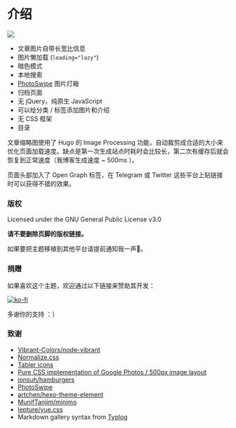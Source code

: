 # 介绍

![](@assets/cover.jpg)



* 文章图片自带长宽比信息
* 图片懒加载 \(`loading="lazy"`\)
* 暗色模式
* 本地搜索
* [PhotoSwipe](https://photoswipe.com/) 图片灯箱
* 归档页面
* 无 jQuery，纯原生 JavaScript
* 可以给分类 / 标签添加图片和介绍
* 无 CSS 框架
* 目录

文章缩略图使用了 Hugo 的 Image Processing 功能，自动裁剪成合适的大小来优化页面加载速度。缺点是第一次生成站点时耗时会比较长，第二次有缓存后就会恢复到正常速度（我博客生成速度 ~ 500ms ）。

页面头部加入了 Open Graph 标签，在 Telegram 或 Twitter 这些平台上贴链接时可以获得不错的效果。

### 版权

Licensed under the GNU General Public License v3.0

**请不要删除页脚的版权链接。**

如果要把主题移植到其他平台请提前通知我一声🙏。

### 捐赠

如果喜欢这个主题，欢迎通过以下链接来赞助其开发：

 [![ko-fi](https://camo.githubusercontent.com/88b9e664b2a500cbdc892ab041e3fd1d7c348082650f3e5cf38da8ce3865e922/68747470733a2f2f7777772e6b6f2d66692e636f6d2f696d672f676974687562627574746f6e5f736d2e737667)](https://ko-fi.com/C0C530AXX)

多谢你的支持 ：）

### 致谢

* [Vibrant-Colors/node-vibrant](https://github.com/Vibrant-Colors/node-vibrant)
* [Normalize.css](https://necolas.github.io/normalize.css/)
* [Tabler icons](https://tablericons.com/)
* [Pure CSS implementation of Google Photos / 500px image layout](https://github.com/xieranmaya/blog/issues/6)
* [jonsuh/hamburgers](https://github.com/jonsuh/hamburgers)
* [PhotoSwipe](https://photoswipe.com/)
* [artchen/hexo-theme-element](https://github.com/artchen/hexo-theme-element)
* [MunifTanjim/minimo](https://github.com/MunifTanjim/minimo)
* [lepture/yue.css](https://github.com/lepture/yue.css)
* Markdown gallery syntax from [Typlog](https://typlog.com/)